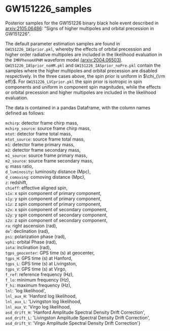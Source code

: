 # GW151226_samples
Posterior samples for the GW151226 binary black hole event described in [arxiv:2105.06486](https://arxiv.org/abs/2105.06486): "Signs of higher multipoles and orbital precession in GW151226".

The default parameter estimation samples are found in ```GW151226_IASprior.pkl```, whereby the effects of orbital precession and higher order radiative multipoles are included in the likelihood evaluation in the ```IMRPhenomXPHM``` waveform model [(arxiv:2004.06503)](https://arxiv.org/abs/2004.06503). ```GW151226_IASprior_noHM.pkl``` and ```GW151226_IASprior_noPre.pkl``` contain the samples where the higher multipoles and orbital precession are disabled respectively. In the three cases above, the spin prior is uniform in $`\chi_{\rm eff}`$. For ```GW151226_LVCprior.pkl``` the spin prior is isotropic in spin components and uniform in component spin magnitudes, while the effects or orbital precession and higher multipoles are included in the likelihood evaluation.

The data is contained in a pandas Dataframe, with the column names defined as follows:  

```mchirp```: detector frame chirp mass,  
```mchirp_source```: source frame chirp mass,  
               ```mtot```: detector frame total mass,  
               ```mtot_source```: source frame total mass,  
               ```m1```: detector frame primary mass,  
               ```m2```: detector frame secondary mass,  
               ```m1_source```: source frame primary mass,  
               ```m2_source```: source frame secondary mass,  
               ```q```: mass ratio,  
               ```d_luminosity```: luminosity distance (Mpc),  
               ```d_comoving```: comoving distance (Mpc),  
               ```z```: redshift,  
               ```chieff```: effective aligned spin,  
               ```s1x```: x spin component of primary component,  
               ```s1y```: y spin component of primary component,  
               ```s1z```: z spin component of primary component,  
               ```s2x```: x spin component of secondary component,  
               ```s2y```: y spin component of secondary component,  
               ```s2z```: z spin component of secondary component,  
               ```ra```: right ascension (rad),  
               ```de```': declination (rad),  
               ```psi```: polarization phase (rad),  
               ```vphi```: orbital Phase (rad),  
               ```iota```: inclination (rad),  
               ```tgps_geocenter```: GPS time (s) at geocenter,  
               ```tgps_H```: GPS time (s) at Hanford,  
               ```tgps_L```: GPS time (s) at Livingston,  
               ```tgps_V```: GPS time (s) at Virgo,  
               ```f_ref```: reference frequency (Hz),  
               ```f_lo```: minimum frequency (Hz),  
               ```f_hi```: maximum frequency (Hz),  
               ```lnl```: 'log likelihood',  
               ```lnl_aux_H```: 'Hanford log likelihood,  
               ```lnl_aux_L```: 'Livingston log likelihood,  
               ```lnl_aux_V```: 'Virgo log likelihood,  
               ```asd_drift_H```: 'Hanford Amplitude Spectral Density Drift Correction',  
               ```asd_drift_L```: 'Livingston Amplitude Spectral Density Drift Correction',  
               ```asd_drift_V```: 'Virgo Amplitude Spectral Density Drift Correction'}
